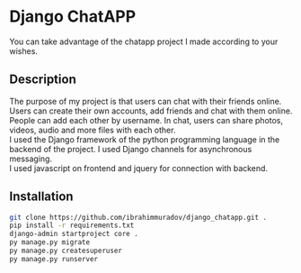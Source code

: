 # Django ChatAPP
You can take advantage of the chatapp project I made according to your wishes.

## Description
The purpose of my project is that users can chat with their friends online.
<br>
Users can create their own accounts, add friends and chat with them online. People can add each other by username. In chat, users can share photos, videos, audio and more files with each other.
<br>
I used the Django framework of the python programming language in the backend of the project. I used Django channels for asynchronous messaging.
<br>
I used javascript on frontend and jquery for connection with backend.
<br>

## Installation

```bash
git clone https://github.com/ibrahimmuradov/django_chatapp.git .
pip install -r requirements.txt
django-admin startproject core . 
py manage.py migrate
py manage.py createsuperuser
py manage.py runserver
```
